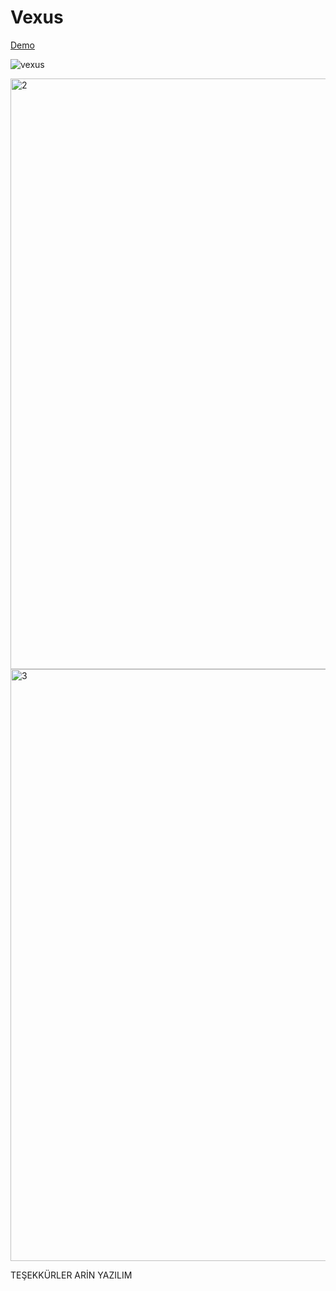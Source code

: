 # Vexus


<div>
    <a href="https://vexus.netlify.app/">Demo</a>
 </div>
 
![vexus](https://user-images.githubusercontent.com/96357374/224403566-d86468e9-2b8e-45ab-8775-054c812f829b.png)


<img width="945" alt="2" src="https://user-images.githubusercontent.com/96357374/223560938-9f1678a8-d480-43fe-83ce-06102cf77e5f.png">

<img width="947" alt="3" src="https://user-images.githubusercontent.com/96357374/223560956-4795b5e9-5586-4d9b-947d-263eed535161.png">

TEŞEKKÜRLER ARİN YAZILIM 
